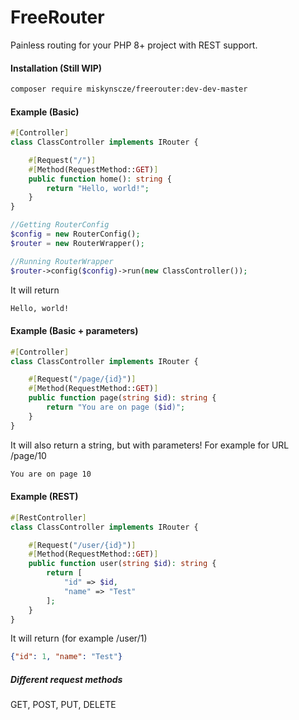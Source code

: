 # FreeRouter
Painless routing for your PHP 8+ project with REST support.

#### Installation (Still WIP)
```bash
composer require miskynscze/freerouter:dev-dev-master
```

#### Example (Basic)
```php
#[Controller]
class ClassController implements IRouter {

    #[Request("/")]
    #[Method(RequestMethod::GET)]
    public function home(): string {
        return "Hello, world!";
    }
}

//Getting RouterConfig
$config = new RouterConfig();
$router = new RouterWrapper();

//Running RouterWrapper
$router->config($config)->run(new ClassController());
```

It will return
```html
Hello, world!
```

#### Example (Basic + parameters)
```php
#[Controller]
class ClassController implements IRouter {

    #[Request("/page/{id}")]
    #[Method(RequestMethod::GET)]
    public function page(string $id): string {
        return "You are on page ($id)";
    }
}
```

It will also return a string, but with parameters! For example for URL /page/10
```html
You are on page 10
```

#### Example (REST)
```php
#[RestController]
class ClassController implements IRouter {

    #[Request("/user/{id}")]
    #[Method(RequestMethod::GET)]
    public function user(string $id): string {
        return [
            "id" => $id,
            "name" => "Test"
        ];
    }
}
```

It will return (for example /user/1)
```json
{"id": 1, "name": "Test"}
```

##### Different request methods
GET, POST, PUT, DELETE